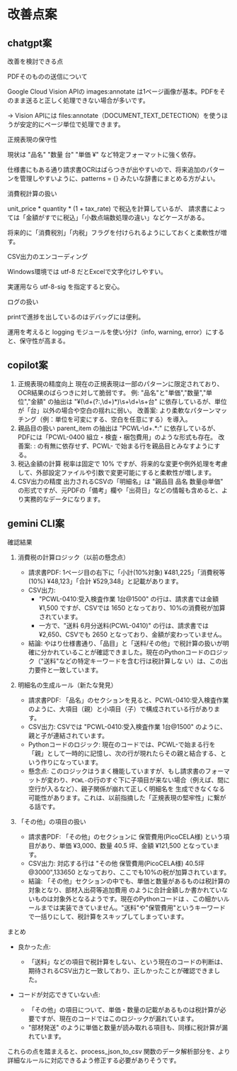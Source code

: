 # 改善点案

## chatgpt案

改善を検討できる点

PDFそのものの送信について

Google Cloud Vision APIの images:annotate は1ページ画像が基本。PDFをそのまま送ると正しく処理できない場合が多いです。

→ Vision APIには files:annotate（DOCUMENT_TEXT_DETECTION）を使うほうが安定的にページ単位で処理できます。

正規表現の保守性

現状は "品名" "数量 台" "単価 ¥" など特定フォーマットに強く依存。

仕様書にもある通り請求書OCRはばらつきが出やすいので、将来追加のパターンを管理しやすいように、patterns = {} みたいな辞書にまとめる方がよい。

消費税計算の扱い

unit_price * quantity * (1 + tax_rate) で税込を計算しているが、
請求書によっては「金額がすでに税込」「小数点端数処理の違い」などケースがある。

将来的に「消費税別」「内税」フラグを付けられるようにしておくと柔軟性が増す。

CSV出力のエンコーディング

Windows環境では utf-8 だとExcelで文字化けしやすい。

実運用なら utf-8-sig を指定すると安心。

ログの扱い

printで進捗を出しているのはデバッグには便利。

運用を考えると logging モジュールを使い分け（info, warning, error）にすると、保守性が高まる。

## copilot案

1. 正規表現の精度向上
現在の正規表現は一部のパターンに限定されており、OCR結果のばらつきに対して脆弱です。
例: "品名"と"単価","数量","単位","金額" の抽出は "¥(\d+(?:,\d+)*)\s+\d+\s+台" に依存しているが、単位が「台」以外の場合や空白の揺れに弱い。
改善案: より柔軟なパターンマッチング（例：単位を可変にする、空白を任意にする）を導入。
2. 親品目の扱い
parent_item の抽出は "PCWL-\d+.*:" に依存しているが、PDFには「PCWL-0400 組立・検査・梱包費用」のような形式も存在。
改善案: : の有無に依存せず、PCWL- で始まる行を親品目とみなすようにする。
3. 税込金額の計算
税率は固定で 10% ですが、将来的な変更や例外処理を考慮して、外部設定ファイルや引数で変更可能にすると柔軟性が増します。
4. CSV出力の精度
出力されるCSVの「明細名」は "親品目 品名 数量@単価" の形式ですが、元PDFの「備考」欄や「出荷日」などの情報も含めると、より実務的なデータになります。

## gemini CLI案
 確認結果

   1. 消費税の計算ロジック（以前の懸念点）
       * 請求書PDF: 1ページ目の右下に「小計(10%対象) ¥481,225」「消費税等(10%) ¥48,123」「合計 ¥529,348」と記載があります。
       * CSV出力:
           * "PCWL-0410:受入検査作業 1台@1500" の行は、請求書では金額 ¥1,500 ですが、CSVでは 1650 となっており、10%の消費税が加算されています。
           * 一方で、"送料 6月分送料(PCWL-0410)" の行は、請求書では ¥2,650、CSVでも 2650 となっており、金額が変わっていません。
       * 結論: やはり仕様書通り、「品目」と「送料/その他」で税計算の扱いが明確に分かれていることが確認できました。現在のPythonコードのロジック（"送料"などの特定キーワードを含む行は税計算しな
         い）は、この出力要件と一致しています。

   2. 明細名の生成ルール（新たな発見）
       * 請求書PDF: 「品名」のセクションを見ると、PCWL-0410:受入検査作業 のように、大項目（親）と小項目（子）で構成されている行があります。
       * CSV出力: CSVでは "PCWL-0410:受入検査作業 1台@1500" のように、親と子が連結されています。
       * Pythonコードのロジック: 現在のコードでは、PCWL-で始まる行を「親」として一時的に記憶し、次の行が現れたらその親と結合する、という作りになっています。
       * 懸念点: このロジックはうまく機能していますが、もし請求書のフォーマットが変わり、`PCWL-`の行のすぐ下に子項目が来ない場合（例えば、間に空行が入るなど）、親子関係が崩れて正しく明細名を
         生成できなくなる可能性があります。これは、以前指摘した「正規表現の堅牢性」に繋がる話です。

   3. 「その他」の項目の扱い
       * 請求書PDF: 「その他」のセクションに 保管費用(PicoCELA様) という項目があり、単価 ¥3,000、数量 40.5 坪、金額 ¥121,500 となっています。
       * CSV出力: 対応する行は "その他 保管費用(PicoCELA様) 40.5坪@3000",133650 となっており、ここでも10%の税が加算されています。
       * 結論: 「その他」セクションの中でも、単価と数量があるものは税計算の対象となり、部材入出荷等追加費用 のように合計金額しか書かれていないものは対象外となるようです。現在のPythonコードは
         、この細かいルールまでは実装できていません。"送料"や"保管費用"というキーワードで一括りにして、税計算をスキップしてしまっています。

  まとめ

   * 良かった点:
       * 「送料」などの項目で税計算をしない、という現在のコードの判断は、期待されるCSV出力と一致しており、正しかったことが確認できました。

   * コードが対応できていない点:
       * 「その他」の項目について、単価・数量の記載があるものは税計算が必要ですが、現在のコードではこのロジ-ックが漏れています。
       * "部材発送" のように単価と数量が読み取れる項目も、同様に税計算が漏れています。

  これらの点を踏まえると、process_json_to_csv 関数のデータ解析部分を、より詳細なルールに対応できるよう修正する必要がありそうです。